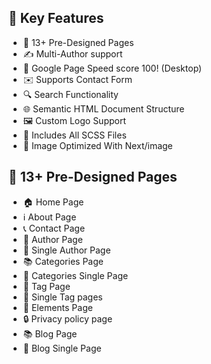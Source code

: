 ## 🔑 Key Features

- 📄 13+ Pre-Designed Pages
- ✍️ Multi-Author support
- 🚀 Google Page Speed score 100! (Desktop)
- ✉️ Supports Contact Form
- 🔍 Search Functionality
- 🌐 Semantic HTML Document Structure
- 🖼️ Custom Logo Support
- 🎨 Includes All SCSS Files
- 🌅 Image Optimized With Next/image

## 📄 13+ Pre-Designed Pages

- 🏠 Home Page
-  ℹ️  About Page
- 📞 Contact Page
- 👤 Author Page
- 👤 Single Author Page
- 📚 Categories Page
- 📄 Categories Single Page
- 🔖 Tag Page
- 🔖 Single Tag pages
- 🎨 Elements Page
- 🔒 Privacy policy page
- 📚 Blog Page
- 📝 Blog Single Page




